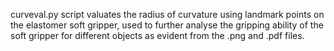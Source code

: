 curveval.py script valuates the radius of curvature using landmark points on the elastomer soft gripper, used to further analyse the gripping ability of the soft gripper for different objects as evident from the .png and .pdf files.
